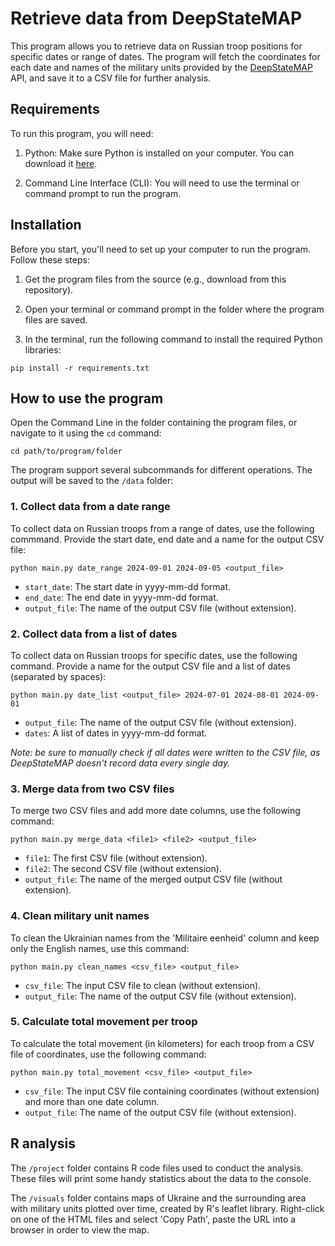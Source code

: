 # Retrieve data from DeepStateMAP

This program allows you to retrieve data on Russian troop positions for specific dates or range of dates. The program will fetch the coordinates for each date and names of the military units provided by the [DeepStateMAP](https://deepstatemap.live/#8/51.1569543/34.6343994) API, and save it to a CSV file for further analysis.

## Requirements

To run this program, you will need:

1. Python: Make sure Python is installed on your computer. You can download it [here](https://www.python.org/downloads/).

2. Command Line Interface (CLI): You will need to use the terminal or command prompt to run the program.

## Installation

Before you start, you'll need to set up your computer to run the program. Follow these steps:

1. Get the program files from the source (e.g., download from this repository).

2. Open your terminal or command prompt in the folder where the program files are saved.

3. In the terminal, run the following command to install the required Python libraries:

```
pip install -r requirements.txt
```

## How to use the program

Open the Command Line in the folder containing the program files, or navigate to it using the `cd` command:

```
cd path/to/program/folder
```

The program support several subcommands for different operations. The output will be saved to the `/data` folder:

### 1. Collect data from a date range

To collect data on Russian troops from a range of dates, use the following commmand. Provide the start date, end date and a name for the output CSV file:

```
python main.py date_range 2024-09-01 2024-09-05 <output_file>
```

- `start_date`: The start date in yyyy-mm-dd format.
- `end_date`: The end date in yyyy-mm-dd format.
- `output_file`: The name of the output CSV file (without extension).

### 2. Collect data from a list of dates

To collect data on Russian troops for specific dates, use the following command. Provide a name for the output CSV file and a list of dates (separated by spaces):

```
python main.py date_list <output_file> 2024-07-01 2024-08-01 2024-09-01
```

- `output_file`: The name of the output CSV file (without extension).
- `dates`: A list of dates in yyyy-mm-dd format.

*Note: be sure to manually check if all dates were written to the CSV file, as DeepStateMAP doesn't record data every single day.* 

### 3. Merge data from two CSV files

To merge two CSV files and add more date columns, use the following command:

```
python main.py merge_data <file1> <file2> <output_file>
```

- `file1`: The first CSV file (without extension).
- `file2`: The second CSV file (without extension).
- `output_file`: The name of the merged output CSV file (without extension).

### 4. Clean military unit names

To clean the Ukrainian names from the 'Militaire eenheid' column and keep only the English names, use this command:

```
python main.py clean_names <csv_file> <output_file>
```

- `csv_file`: The input CSV file to clean (without extension).
- `output_file`: The name of the output CSV file (without extension).

### 5. Calculate total movement per troop

To calculate the total movement (in kilometers) for each troop from a CSV file of coordinates, use the following command:

```
python main.py total_movement <csv_file> <output_file>
```

- `csv_file`: The input CSV file containing coordinates (without extension) and more than one date column.
- `output_file`: The name of the output CSV file (without extension).

## R analysis

The `/project` folder contains R code files used to conduct the analysis. These files will print some handy statistics about the data to the console.

The `/visuals` folder contains maps of Ukraine and the surrounding area with military units plotted over time, created by R's leaflet library. Right-click on one of the HTML files and select 'Copy Path', paste the URL into a browser in order to view the map.